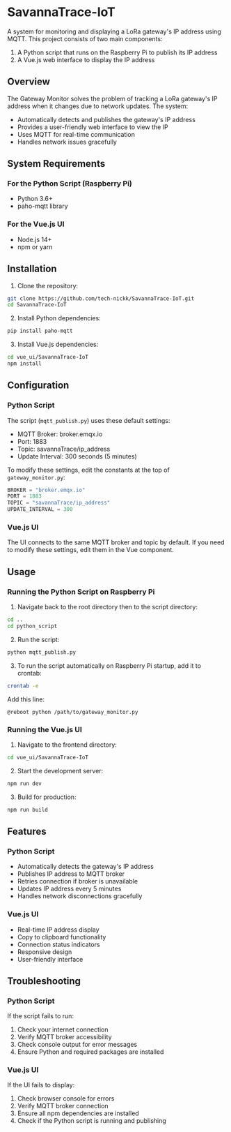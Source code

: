 # SavannaTrace-IoT

A system for monitoring and displaying a LoRa gateway's IP address using MQTT. This project consists of two main components:
1. A Python script that runs on the Raspberry Pi to publish its IP address
2. A Vue.js web interface to display the IP address

## Overview

The Gateway Monitor solves the problem of tracking a LoRa gateway's IP address when it changes due to network updates. The system:
- Automatically detects and publishes the gateway's IP address
- Provides a user-friendly web interface to view the IP
- Uses MQTT for real-time communication
- Handles network issues gracefully

## System Requirements

### For the Python Script (Raspberry Pi)
- Python 3.6+
- paho-mqtt library

### For the Vue.js UI
- Node.js 14+
- npm or yarn

## Installation

1. Clone the repository:
```bash
git clone https://github.com/tech-nickk/SavannaTrace-IoT.git
cd SavannaTrace-IoT
```

2. Install Python dependencies:
```bash
pip install paho-mqtt
```

3. Install Vue.js dependencies:
```bash
cd vue_ui/SavannaTrace-IoT
npm install

```

## Configuration

### Python Script
The script (`mqtt_publish.py`) uses these default settings:
- MQTT Broker: broker.emqx.io
- Port: 1883
- Topic: savannaTrace/ip_address
- Update Interval: 300 seconds (5 minutes)

To modify these settings, edit the constants at the top of `gateway_monitor.py`:
```python
BROKER = "broker.emqx.io"
PORT = 1883
TOPIC = "savannaTrace/ip_address"
UPDATE_INTERVAL = 300
```

### Vue.js UI
The UI connects to the same MQTT broker and topic by default. If you need to modify these settings, edit them in the Vue component.

## Usage

### Running the Python Script on Raspberry Pi
1. Navigate back to the root directory then to the script directory:
```bash
cd ..
cd python_script
```

2. Run the script:
```bash
python mqtt_publish.py
```

3. To run the script automatically on Raspberry Pi startup, add it to crontab:
```bash
crontab -e
```
Add this line:
```
@reboot python /path/to/gateway_monitor.py
```

### Running the Vue.js UI
1. Navigate to the frontend directory:
```bash
cd vue_ui/SavannaTrace-IoT
```

2. Start the development server:
```bash
npm run dev
```

3. Build for production:
```bash
npm run build
```

## Features

### Python Script
- Automatically detects the gateway's IP address
- Publishes IP address to MQTT broker
- Retries connection if broker is unavailable
- Updates IP address every 5 minutes
- Handles network disconnections gracefully

### Vue.js UI
- Real-time IP address display
- Copy to clipboard functionality
- Connection status indicators
- Responsive design
- User-friendly interface

## Troubleshooting

### Python Script
If the script fails to run:
1. Check your internet connection
2. Verify MQTT broker accessibility
3. Check console output for error messages
4. Ensure Python and required packages are installed

### Vue.js UI
If the UI fails to display:
1. Check browser console for errors
2. Verify MQTT broker connection
3. Ensure all npm dependencies are installed
4. Check if the Python script is running and publishing

